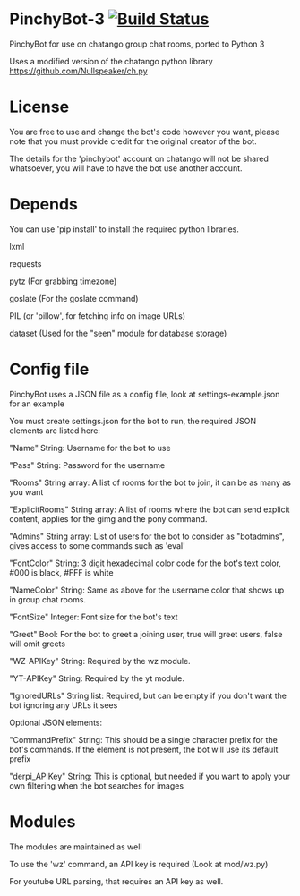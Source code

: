 # PinchyBot-3 [![Build Status](https://travis-ci.org/ZetaRift/PinchyBot-3.svg?branch=master)](https://travis-ci.org/ZetaRift/PinchyBot-3)
PinchyBot for use on chatango group chat rooms, ported to Python 3

Uses a modified version of the chatango python library https://github.com/Nullspeaker/ch.py

# License
You are free to use and change the bot's code however you want, please note that you must provide credit for the original creator of the bot.

The details for the 'pinchybot' account on chatango will not be shared whatsoever, you will have to have the bot use another account.

# Depends
You can use 'pip install' to install the required python libraries.

lxml

requests

pytz (For grabbing timezone)

goslate (For the goslate command)

PIL (or 'pillow', for fetching info on image URLs)

dataset (Used for the "seen" module for database storage)

# Config file
PinchyBot uses a JSON file as a config file, look at settings-example.json for an example

You must create settings.json for the bot to run, the required JSON elements are listed here:

"Name" String: Username for the bot to use

"Pass" String: Password for the username

"Rooms" String array: A list of rooms for the bot to join, it can be as many as you want

"ExplicitRooms" String array: A list of rooms where the bot can send explicit content, applies for the gimg and the pony command.

"Admins" String array: List of users for the bot to consider as "botadmins", gives access to some commands such as 'eval'

"FontColor" String: 3 digit hexadecimal color code for the bot's text color, #000 is black, #FFF is white

"NameColor" String: Same as above for the username color that shows up in group chat rooms.

"FontSize" Integer: Font size for the bot's text

"Greet" Bool: For the bot to greet a joining user, true will greet users, false will omit greets

"WZ-APIKey" String: Required by the wz module.

"YT-APIKey" String: Required by the yt module.

"IgnoredURLs" String list: Required, but can be empty if you don't want the bot ignoring any URLs it sees

Optional JSON elements:

"CommandPrefix" String: This should be a single character prefix for the bot's commands. If the element is not present, the bot will use its default prefix

"derpi_APIKey" String: This is optional, but needed if you want to apply your own filtering when the bot searches for images

# Modules
The modules are maintained as well

To use the 'wz' command, an API key is required (Look at mod/wz.py)

For youtube URL parsing, that requires an API key as well.

